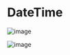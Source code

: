 # DateTime

![image](https://github.com/user-attachments/assets/9f46f409-d1f0-405d-839b-99514a654152)

![image](https://github.com/user-attachments/assets/bb09c75a-20a0-4970-bbfd-b396e8e3ffa1)

